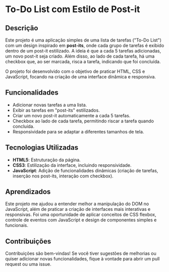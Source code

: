 <h1>To-Do List com Estilo de Post-it</h1>

<h2>Descrição</h2>

<p>
  Este projeto é uma aplicação simples de uma lista de tarefas ("To-Do List") com um design inspirado em <strong>post-its</strong>, onde cada grupo de tarefas é exibido dentro de um post-it estilizado. A ideia é que a cada 5 tarefas adicionadas, um novo post-it seja criado. Além disso, ao lado de cada tarefa, há uma checkbox que, ao ser marcada, risca a tarefa, indicando que foi concluída.
</p>

<p>
  O projeto foi desenvolvido com o objetivo de praticar HTML, CSS e JavaScript, focando na criação de uma interface dinâmica e responsiva.
</p>

<h2>Funcionalidades</h2>

<ul>
  <li>Adicionar novas tarefas a uma lista.</li>
  <li>Exibir as tarefas em "post-its" estilizados.</li>
  <li>Criar um novo post-it automaticamente a cada 5 tarefas.</li>
  <li>Checkbox ao lado de cada tarefa, permitindo riscar a tarefa quando concluída.</li>
  <li>Responsividade para se adaptar a diferentes tamanhos de tela.</li>
</ul>

<h2>Tecnologias Utilizadas</h2>

<ul>
  <li><strong>HTML5</strong>: Estruturação da página.</li>
  <li><strong>CSS3</strong>: Estilização da interface, incluindo responsividade.</li>
  <li><strong>JavaScript</strong>: Adição de funcionalidades dinâmicas (criação de tarefas, inserção nos post-its, interação com checkbox).</li>
</ul>

<h2>Aprendizados</h2>

<p>
  Este projeto me ajudou a entender melhor a manipulação do DOM no JavaScript, além de praticar a criação de interfaces mais interativas e responsivas. Foi uma oportunidade de aplicar conceitos de CSS flexbox, controle de eventos com JavaScript e design de componentes simples e funcionais.
</p>

<h2>Contribuições</h2>

<p>
  Contribuições são bem-vindas! Se você tiver sugestões de melhorias ou quiser adicionar novas funcionalidades, fique à vontade para abrir um pull request ou uma issue.
</p>
